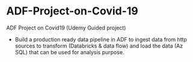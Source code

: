 # ADF-Project-on-Covid-19
ADF Project on Covid19 (Udemy Guided project)
-	Build a production ready data pipeline in ADF to ingest data from http sources to transform (Databricks & data flow) and load the data (Az SQL) that can be used for analysis purpose.
